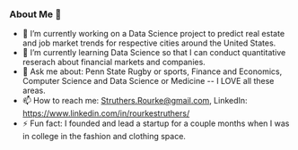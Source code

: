 ### About Me 👋

- 🔭 I’m currently working on a Data Science project to predict real estate and job market trends for respective cities around the United States.
- 🌱 I’m currently learning Data Science so that I can conduct quantitative reserach about financial markets and companies. 
- 💬 Ask me about: Penn State Rugby or sports, Finance and Economics, Computer Science and Data Science or Medicine -- I LOVE all these areas.
- 📫 How to reach me: Struthers.Rourke@gmail.com, LinkedIn: https://www.linkedin.com/in/rourkestruthers/
- ⚡ Fun fact: I founded and lead a startup for a couple months when I was in college in the fashion and clothing space.

